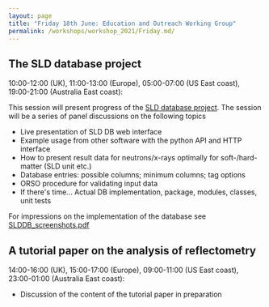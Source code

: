```yaml
---
layout: page
title: "Friday 18th June: Education and Outreach Working Group"
permalink: /workshops/workshop_2021/Friday.md/
---
```


## The SLD database project
10:00-12:00 (UK), 11:00-13:00 (Europe), 05:00-07:00 (US East coast), 19:00-21:00 (Australia East coast): 

This session will present progress of the [SLD database project](https://github.com/reflectivity/edu_outreach/issues/2). The session will be a series of panel discussions on the following topics
- Live presentation of SLD DB web interface
- Example usage from other software with the python API and HTTP interface
- How to present result data for neutrons/x-rays optimally for soft-/hard-matter (SLD unit etc.)
- Database entries: possible columns; minimum columns; tag options
- ORSO procedure for validating input data 
- If there's time... Actual DB implementation, package, modules, classes, unit tests

For impressions on the implementation of the database see [SLDDB_screenshots.pdf](/workshops/workshop_2021/SLDDB_screenshots.pdf')

## A tutorial paper on the analysis of reflectometry
14:00-16:00 (UK), 15:00-17:00 (Europe), 09:00-11:00 (US East coast), 23:00-01:00 (Australia East coast): 
- Discussion of the content of the tutorial paper in preparation
